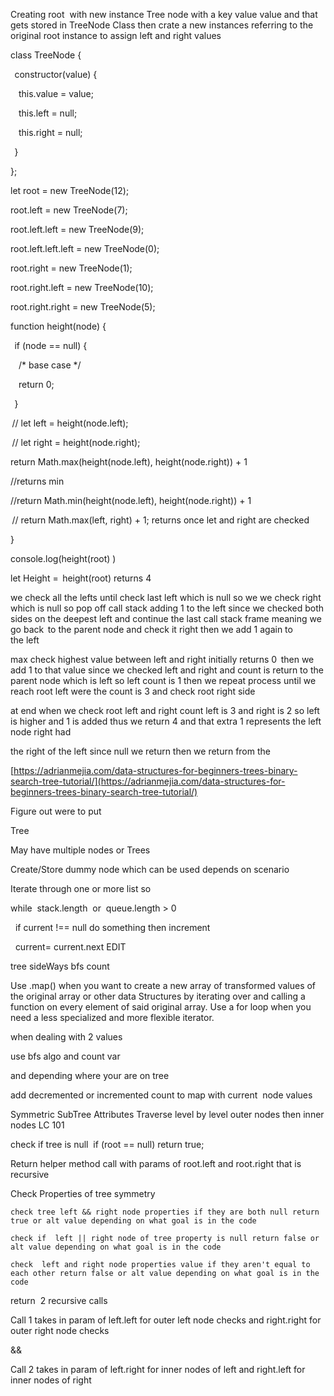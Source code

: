 Creating root  with new instance Tree node with a key value value and that gets stored in TreeNode Class then crate a new instances referring to the original root instance to assign left and right values  

class TreeNode { 

  constructor(value) { 

    this.value = value; 

    this.left = null; 

    this.right = null; 

  } 

}; 

let root = new TreeNode(12); 

root.left = new TreeNode(7); 

root.left.left = new TreeNode(9); 

root.left.left.left = new TreeNode(0); 

root.right = new TreeNode(1); 

root.right.left = new TreeNode(10); 

root.right.right = new TreeNode(5); 

function height(node) { 

  if (node == null) { 

    /* base case */ 

    return 0; 

  } 

 // let left = height(node.left); 

 // let right = height(node.right); 

return Math.max(height(node.left), height(node.right)) + 1 

//returns min 

//return Math.min(height(node.left), height(node.right)) + 1 

 // return Math.max(left, right) + 1; returns once let and right are checked 

} 

console.log(height(root) ) 

let Height =  height(root) returns 4 

we check all the lefts until check last left which is null so we we check right which is null so pop off call stack adding 1 to the left since we checked both sides on the deepest left and continue the last call stack frame meaning we go back  to the parent node and check it right then we add 1 again to the left 

max check highest value between left and right initially returns 0  then we add 1 to that value since we checked left and right and count is return to the parent node which is left so left count is 1 then we repeat process until we reach root left were the count is 3 and check root right side 

at end when we check root left and right count left is 3 and right is 2 so left is higher and 1 is added thus we return 4 and that extra 1 represents the left node right had 

the right of the left since null we return then we return from the 

[https://adrianmejia.com/data-structures-for-beginners-trees-binary-search-tree-tutorial/](https://adrianmejia.com/data-structures-for-beginners-trees-binary-search-tree-tutorial/)



Figure out were to put 


Tree 

May have multiple nodes or Trees 

Create/Store dummy node which can be used depends on scenario  

Iterate through one or more list so                                                             

while  stack.length  or  queue.length > 0      

  if current !== null do something then increment                                

  current= current.next EDIT 




tree sideWays bfs count  

Use .map() when you want to create a new array of transformed values of the original array or other data Structures by iterating over and calling a function on every element of said original array. Use a for loop when you need a less specialized and more flexible iterator. 

when dealing with 2 values  

use bfs algo and count var 

and depending where your are on tree 

add decremented or incremented count to map with current  node values







Symmetric SubTree Attributes Traverse level by level outer nodes then inner nodes LC 101 

check if tree is null  if (root == null) return true; 

Return helper method call with params of root.left and root.right that is recursive 

Check Properties of tree symmetry  

	check tree left && right node properties if they are both null return true or alt value depending on what goal is in the code 

	check if  left || right node of tree property is null return false or alt value depending on what goal is in the code 

	check  left and right node properties value if they aren't equal to each other return false or alt value depending on what goal is in the code 

return  2 recursive calls  

Call 1 takes in param of left.left for outer left node checks and right.right for outer right node checks  

&& 

Call 2 takes in param of left.right for inner nodes of left and right.left for inner nodes of right




